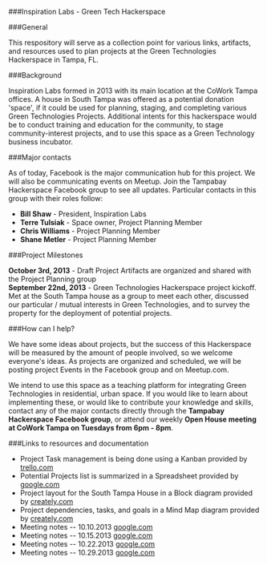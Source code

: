 ###Inspiration Labs - Green Tech Hackerspace

###General

This respository will serve as a collection point for various links, artifacts, and resources used to plan projects
at the Green Technologies Hackerspace in Tampa, FL.  

###Background

Inspiration Labs formed in 2013 with its main location at the CoWork Tampa offices.  A house in South Tampa was offered as
a potential donation 'space', if it could be used for planning, staging, and completing various Green Technologies Projects.
Additional intents for this hackerspace would be to conduct training and education for the community, to stage 
community-interest projects, and to use this space as a Green Technology business incubator.

###Major contacts

As of today, Facebook is the major communication hub for this project.  We will also be communicating events on Meetup. 
Join the Tampabay Hackerspace Facebook group to see all updates.  Particular contacts in this group with their roles follow:

+ **Bill Shaw** - President, Inspiration Labs
+ **Terre Tulsiak** - Space owner, Project Planning Member
+ **Chris Williams** - Project Planning Member
+ **Shane Metler** - Project Planning Member

###Project Milestones

**October    3rd, 2013** - Draft Project Artifacts are organized and shared with the Project Planning group  
**September 22nd, 2013** - Green Technologies Hackerspace project kickoff.  Met at the South Tampa house as a group to meet 
each other, discussed our particular / mutual interests in Green Technologies, and to survey the property for the deployment
of potential projects.  

###How can I help?

We have some ideas about projects, but the success of this Hackerspace will be measured by the amount of people involved,
so we welcome everyone's ideas.  As projects are organized and scheduled, we will be posting project Events in the 
Facebook group and on Meetup.com.  

We intend to use this space as a teaching platform for integrating Green Technologies in residential, urban space.  If you
would like to learn about implementing these, or would like to contribute your knowledge and skills, contact any of the 
major contacts directly through the **Tampabay Hackerspace Facebook group**, or attend our weekly **Open House meeting
at CoWork Tampa on Tuesdays from 6pm - 8pm**.  

###Links to resources and documentation

+ Project Task management is being done using a Kanban provided by [trello.com](https://trello.com/b/iszjKC30/green-technologies-hackerspace "Trello")
+ Potential Projects list is summarized in a Spreadsheet provided by [google.com](https://docs.google.com/spreadsheet/ccc?key=0Aio4lomvEFPQdFBHRklVQ3lHQUJZRlktSG9iX0lGbHc&usp=sharing "Google")
+ Project layout for the South Tampa House in a Block diagram provided by [creately.com](https://creately.com/diagram/hm9kt0ou1/NRaApdAYhVcvqgSb1monmzKFOCg%3D "Creately")
+ Project dependencies, tasks, and goals in a Mind Map diagram provided by [creately.com](https://creately.com/diagram/hmbfwvfw1/FUyCZmnVXn7egGS9qDx37XXJo%3D "Creately")
+ Meeting notes -- 10.10.2013 [google.com](https://docs.google.com/document/d/1jcnCPeb6KJ1oYI-jFShg-2sRNYmmOBsmAHAI1UQ2EhQ/edit?usp=sharing)
+ Meeting notes -- 10.15.2013 [google.com](https://docs.google.com/document/d/1xn4U_wY6BdSng07LYBR9i0IcE0pzQJqjOQ6SRTyMZZ4/edit?usp=sharing)
+ Meeting notes -- 10.22.2013 [google.com](https://docs.google.com/document/d/1SxWCj1POkyV58H824iJrTpDvljtOri2yMVjGoT3-3yM/edit?usp=sharing)
+ Meeting notes -- 10.29.2013 [google.com](https://docs.google.com/document/d/1Ch5v-b3zuLWw0b7H1SGwr99EthmTsU2ZBJOAl7_MLPg/edit?usp=sharing)
